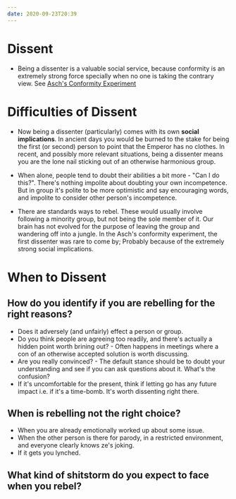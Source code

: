 ```yaml
---
date: 2020-09-23T20:39
---
```


# Dissent


- Being a dissenter is a valuable social service, because conformity is an extremely strong force specially when no one is taking the contrary view. See [Asch's Conformity Experiment](https://www.lesswrong.com/posts/WHK94zXkQm7qm7wXk/asch-s-conformity-experiment)

# Difficulties of Dissent

- Now being a dissenter (particularly) comes with its own __social implications__. In ancient days you would be burned to the stake for being the first (or second) person to point that the Emperor has no clothes. In recent, and possibly more relevant situations, being a dissenter means you are the lone nail sticking out of an otherwise harmonious group.

- When alone, people tend to doubt their abilities a bit more - "Can I do this?". There's nothing impolite about doubting your own incompetence. But in group it's polite to be more optimistic and say encouraging words, and impolite to consider other person's incompetence.
  
- There are standards ways to rebel. These would usually involve following a minority group, but not being the sole member of it. Our brain has not evolved for the purpose of leaving the group and wandering off into a jungle. In the Asch's conformity experiment, the first dissenter was rare to come by; Probably because of the extremely strong social implications.

# When to Dissent

## How do you identify if you are rebelling for the right reasons? 
- Does it adversely (and unfairly) effect a person or group.
- Do you think people are agreeing too readily, and there's actually a hidden point worth brining out? - Often happens in meetings where a con of an otherwise accepted solution is worth discussing.
- Are you really convinced? - The default stance should be to doubt your understanding and see if you can ask questions about it. What's the confusion?
- If it's uncomfortable for the present, think if letting go has any future impact i.e. if it's a time-bomb. It's worth dissenting right there.

## When is rebelling not the right choice?
- When you are already emotionally worked up about some issue.
- When the other person is there for parody, in a restricted environment, and everyone clearly knows ze's joking.
- If it gets you lynched.

## What kind of shitstorm do you expect to face when you rebel?
